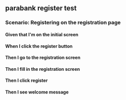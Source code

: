 
## parabank register test

### Scenario: Registering on the registration page

#### Given that I'm on the initial screen

#### When I click the register button

#### Then I go to the registration screen

#### Then I fill in the registration screen

#### Then I click register

#### Then I see welcome message